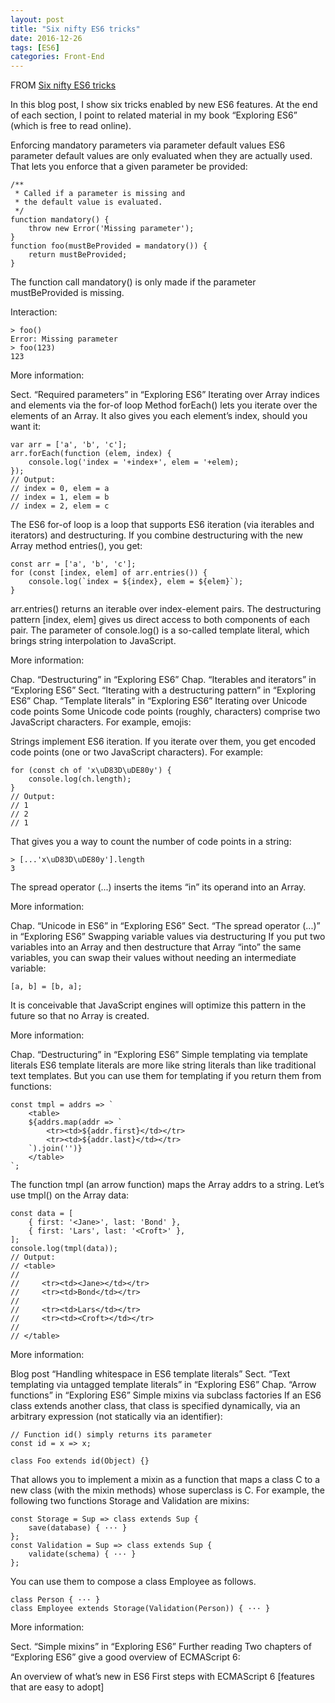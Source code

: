 ```yaml
---
layout: post
title: "Six nifty ES6 tricks"
date: 2016-12-26
tags: [ES6]
categories: Front-End
---
```


FROM [Six nifty ES6 tricks](http://www.2ality.com/2016/05/six-nifty-es6-tricks.html?utm_source=javascriptweekly&utm_medium=email)

In this blog post, I show six tricks enabled by new ES6 features. At the end of each section, I point to related material in my book “Exploring ES6” (which is free to read online).

Enforcing mandatory parameters via parameter default values
ES6 parameter default values are only evaluated when they are actually used. That lets you enforce that a given parameter be provided:

    /**
     * Called if a parameter is missing and
     * the default value is evaluated.
     */
    function mandatory() {
        throw new Error('Missing parameter');
    }
    function foo(mustBeProvided = mandatory()) {
        return mustBeProvided;
    }
The function call mandatory() is only made if the parameter mustBeProvided is missing.

Interaction:

    > foo()
    Error: Missing parameter
    > foo(123)
    123
More information:

Sect. “Required parameters” in “Exploring ES6”
Iterating over Array indices and elements via the for-of loop
Method forEach() lets you iterate over the elements of an Array. It also gives you each element’s index, should you want it:

    var arr = ['a', 'b', 'c'];
    arr.forEach(function (elem, index) {
        console.log('index = '+index+', elem = '+elem);
    });
    // Output:
    // index = 0, elem = a
    // index = 1, elem = b
    // index = 2, elem = c
The ES6 for-of loop is a loop that supports ES6 iteration (via iterables and iterators) and destructuring. If you combine destructuring with the new Array method entries(), you get:

    const arr = ['a', 'b', 'c'];
    for (const [index, elem] of arr.entries()) {
        console.log(`index = ${index}, elem = ${elem}`);
    }
arr.entries() returns an iterable over index-element pairs. The destructuring pattern [index, elem] gives us direct access to both components of each pair. The parameter of console.log() is a so-called template literal, which brings string interpolation to JavaScript.

More information:

Chap. “Destructuring” in “Exploring ES6”
Chap. “Iterables and iterators” in “Exploring ES6”
Sect. “Iterating with a destructuring pattern” in “Exploring ES6”
Chap. “Template literals” in “Exploring ES6”
Iterating over Unicode code points
Some Unicode code points (roughly, characters) comprise two JavaScript characters. For example, emojis:


Strings implement ES6 iteration. If you iterate over them, you get encoded code points (one or two JavaScript characters). For example:

    for (const ch of 'x\uD83D\uDE80y') {
        console.log(ch.length);
    }
    // Output:
    // 1
    // 2
    // 1
That gives you a way to count the number of code points in a string:

    > [...'x\uD83D\uDE80y'].length
    3
The spread operator (...) inserts the items “in” its operand into an Array.

More information:

Chap. “Unicode in ES6” in “Exploring ES6”
Sect. “The spread operator (...)” in “Exploring ES6”
Swapping variable values via destructuring
If you put two variables into an Array and then destructure that Array “into” the same variables, you can swap their values without needing an intermediate variable:

    [a, b] = [b, a];
It is conceivable that JavaScript engines will optimize this pattern in the future so that no Array is created.

More information:

Chap. “Destructuring” in “Exploring ES6”
Simple templating via template literals
ES6 template literals are more like string literals than like traditional text templates. But you can use them for templating if you return them from functions:

    const tmpl = addrs => `
        <table>
        ${addrs.map(addr => `
            <tr><td>${addr.first}</td></tr>
            <tr><td>${addr.last}</td></tr>
        `).join('')}
        </table>
    `;
The function tmpl (an arrow function) maps the Array addrs to a string. Let’s use tmpl() on the Array data:

    const data = [
        { first: '<Jane>', last: 'Bond' },
        { first: 'Lars', last: '<Croft>' },
    ];
    console.log(tmpl(data));
    // Output:
    // <table>
    //
    //     <tr><td><Jane></td></tr>
    //     <tr><td>Bond</td></tr>
    //
    //     <tr><td>Lars</td></tr>
    //     <tr><td><Croft></td></tr>
    //
    // </table>
More information:

Blog post “Handling whitespace in ES6 template literals”
Sect. “Text templating via untagged template literals” in “Exploring ES6”
Chap. “Arrow functions” in “Exploring ES6”
Simple mixins via subclass factories
If an ES6 class extends another class, that class is specified dynamically, via an arbitrary expression (not statically via an identifier):

    // Function id() simply returns its parameter
    const id = x => x;

    class Foo extends id(Object) {}
That allows you to implement a mixin as a function that maps a class C to a new class (with the mixin methods) whose superclass is C. For example, the following two functions Storage and Validation are mixins:

    const Storage = Sup => class extends Sup {
        save(database) { ··· }
    };
    const Validation = Sup => class extends Sup {
        validate(schema) { ··· }
    };
You can use them to compose a class Employee as follows.

    class Person { ··· }
    class Employee extends Storage(Validation(Person)) { ··· }
More information:

Sect. “Simple mixins” in “Exploring ES6”
Further reading
Two chapters of “Exploring ES6” give a good overview of ECMAScript 6:

An overview of what’s new in ES6
First steps with ECMAScript 6 [features that are easy to adopt]